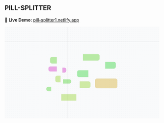 ## PILL-SPLITTER
🔗 **Live Demo:** [pill-splitter1.netlify.app](https://pill-splitter1.netlify.app)

![Homepage Screenshot](/public/home.png)